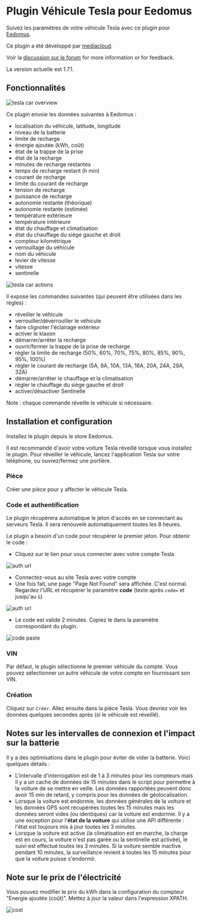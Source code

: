 # Plugin Véhicule Tesla pour Eedomus

Suivez les paramètres de votre véhicule Tesla avec ce plugin pour [Eedomus](https://www.eedomus.com/).

Ce plugin a été développé par [mediacloud](https://forum.eedomus.com/ucp.php?i=pm&mode=compose&u=5280).

Voir la [discussion sur le forum](https://forum.eedomus.com/viewtopic.php?f=16&t=10515) for more information or for feedback.

La version actuelle est 1.7.1.

## Fonctionnalités

![tesla car overview](https://user-images.githubusercontent.com/94607717/144480490-5f20b465-0030-4763-853d-096b30bf684f.png)

Ce plugin envoie les données suivantes à Eedomus :

- localisation du véhicule, latitude, longitude
- niveau de la batterie
- limite de recharge
- énergie ajoutée (kWh, coût)
- état de la trappe de la prise
- état de la recharge
- minutes de recharge restantes
- temps de recharge restant (h min)
- courant de recharge
- limite du courant de recharge
- tension de recharge
- puissance de recharge
- autonomie restante (théorique)
- autonomie restante (estimée)
- température extérieure
- température intérieure
- état du chauffage et climatisation
- état du chauffage du siège gauche et droit
- compteur kilométrique
- verrouillage du véhicule
- nom du véhicule
- levier de vitesse
- vitesse
- sentinelle

![tesla car actions](https://user-images.githubusercontent.com/94607717/143620966-adb1b4a2-d270-4eeb-ae6b-5c9a7aa78c9f.png)

Il expose les commandes suivantes (qui peuvent être utilisées dans les règles) :

- réveiller le véhicule
- verrouiller/déverrouiller le véhicule
- faire clignoter l'éclairage extérieur
- activer le klaxon
- démarrer/arrêter la recharge
- ouvrir/fermer la trappe de la prise de recharge
- régler la limite de recharge (50%, 60%, 70%, 75%, 80%, 85%, 90%, 95%, 100%)
- régler le courant de recharge (5A, 8A, 10A, 13A, 16A, 20A, 24A, 28A, 32A)
- démarrer/arrêter le chauffage et la climatisation
- régler le chauffage du siège gauche et droit
- activer/désactiver Sentinelle

Note : chaque commande réveille le véhicule si nécessaire.

## Installation et configuration

Installez le plugin depuis le store Eedomus.

Il est recommandé d'avoir votre voiture Tesla réveillé lorsque vous installez le plugin. Pour réveiller le véhicule, lancez l'application Tesla sur votre téléphone, ou ouvrez/fermez une portière.

### Pièce

Créer une pièce pour y affecter le véhicule Tesla.

### Code et authentification

Le plugin récupèrera automatique le jeton d'accès en se connectant au serveurs Tesla. Il sera renouvelé automatiquement toutes les 8 heures.

Le plugin a besoin d'un code pour récupérer le premier jeton. Pour obtenir le code :

- Cliquez sur le lien pour vous connecter avec votre compte Tesla

![auth url](https://user-images.githubusercontent.com/94607717/145652408-0ef6997a-2e09-488b-b20e-865d447673cd.png)

- Connectez-vous au site Tesla avec votre compte
- Une fois fait, une page "Page Not Found" sera affichée. C'est normal. Regardez l'URL et récupérer le paramètre **code** (texte après `code=` et jusqu'au `&`)

![auth url](https://user-images.githubusercontent.com/94607717/144481395-b52b58f2-90b6-42c3-9f9a-4202525e1cca.png)

- Le code est valide 2 minutes. Copiez le dans la paramètre correspondant du plugin.

![code paste](https://user-images.githubusercontent.com/94607717/145652411-b6b1fdd5-3a1d-4a70-b478-80eb92a34046.png)

### VIN

Par défaut, le plugin sélectionne le premier véhicule du compte. Vous pouvez sélectionner un autre véhicule de votre compte en fournissant son VIN.

### Création

Cliquez sur `Créer`.
Allez ensuite dans la pièce Tesla. Vous devriez voir les données quelques secondes après (si le véhicule est réveillé).

## Notes sur les intervalles de connexion et l'impact sur la batterie

Il y a des optimisations dans le plugin pour éviter de vider la batterie. Voici quelques détails :

- L'intervalle d'interrogation est de 1 à 3 minutes pour les compteurs mais il y a un cache de données de 15 minutes dans le script pour permettre à la voiture de se mettre en veille. Les données rapportées peuvent donc avoir 15 min de retard, y compris pour les données de géolocalisation.
- Lorsque la voiture est endormie, les données générales de la voiture et les données GPS sont récupérées toutes les 15 minutes mais les données seront vides (ou identiques) car la voiture est endormie. Il y a une exception pour l'**état de la voiture** qui utilise une API différente : l'état est toujours mis à jour toutes les 3 minutes.
- Lorsque la voiture est active (la climatisation est en marche, la charge est en cours, la voiture n'est pas garée ou la sentinelle est activée), le suivi est effectué toutes les 3 minutes. Si la voiture semble inactive pendant 10 minutes, la surveillance revient à toutes les 15 minutes pour que la voiture puisse s'endormir.

## Note sur le prix de l'électricité

Vous pouvez modifier le prix du kWh dans la configuration du compteur "Energie ajoutée (coût)". Mettez à jour la valeur dans l'expression XPATH.

![cost](https://user-images.githubusercontent.com/94607717/144512926-09530b1b-6056-4e5a-8109-d33c3a625384.png)
